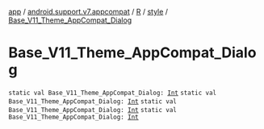 [app](../../../index.md) / [android.support.v7.appcompat](../../index.md) / [R](../index.md) / [style](index.md) / [Base_V11_Theme_AppCompat_Dialog](.)

# Base_V11_Theme_AppCompat_Dialog

`static val Base_V11_Theme_AppCompat_Dialog: `[`Int`](https://kotlinlang.org/api/latest/jvm/stdlib/kotlin/-int/index.html)
`static val Base_V11_Theme_AppCompat_Dialog: `[`Int`](https://kotlinlang.org/api/latest/jvm/stdlib/kotlin/-int/index.html)
`static val Base_V11_Theme_AppCompat_Dialog: `[`Int`](https://kotlinlang.org/api/latest/jvm/stdlib/kotlin/-int/index.html)
`static val Base_V11_Theme_AppCompat_Dialog: `[`Int`](https://kotlinlang.org/api/latest/jvm/stdlib/kotlin/-int/index.html)